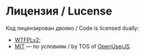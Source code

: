 # Лицензия / Lucense

Код лицензирован двояко / Code is licensed dually:

* [WTFPLv2](http://wtfpl.net);
* [MIT](http://opensource.org/licenses/MIT) — по условиям / by TOS of [OpenUserJS](http://openuserjs.org/).
